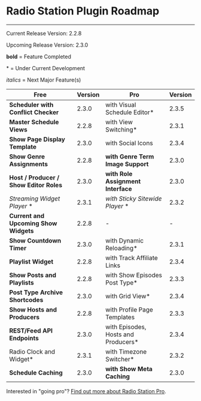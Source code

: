 # Radio Station Plugin Roadmap

***


Current Release Version: 2.2.8

Upcoming Release Version: 2.3.0

**bold** = Feature Completed

\* = Under Current Development

*italics* = Next Major Feature(s)

| Free | Version | Pro | Version |
| --- | --- | --- | --- |
| **Scheduler with Conflict Checker** | 2.3.0 | with Visual Schedule Editor* | 2.3.5 |
| **Master Schedule Views** | 2.2.8 | with View Switching* | 2.3.1 |
| **Show Page Display Template** | 2.3.0 | with Social Icons | 2.3.4 |
| **Show Genre Assignments** | 2.2.8 | **with Genre Term Image Support** | 2.3.0 |
| **Host / Producer / Show Editor Roles** | 2.3.0 | **with Role Assignment Interface** | 2.3.0 |
| *Streaming Widget Player* * | 2.3.1 | *with Sticky Sitewide Player* * | 2.3.2 |
| **Current and Upcoming Show Widgets** | 2.2.8 | - | - |
| **Show Countdown Timer** | 2.3.0 | with Dynamic Reloading* | 2.3.1 |
| **Playlist Widget** | 2.2.8 | with Track Affiliate Links | 2.3.4 |
| **Show Posts and Playlists** | 2.2.8 | with Show Episodes Post Type* | 2.3.3 |
| **Post Type Archive Shortcodes** | 2.3.0 | with Grid View* | 2.3.4 |
| **Show Hosts and Producers** | 2.2.8 | with Profile Page Templates | 2.3.3 |
| **REST/Feed API Endpoints** | 2.3.0 | with Episodes, Hosts and Producers* | 2.3.4 |
| Radio Clock and Widget* | 2.3.1 | with Timezone Switcher* | 2.3.2 |
| **Schedule Caching** | 2.3.0 | **with Show Meta Caching** | 2.3.0 |

[comment]: # (Show and Override Feeds)

Interested in "going pro"? [Find out more about Radio Station Pro](https://netmix.com/radio-station-pro/).
